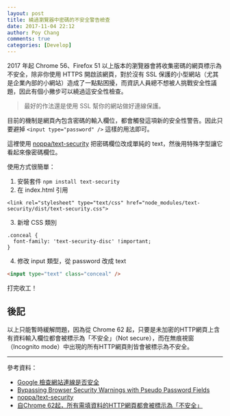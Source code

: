 ```yaml
---
layout: post
title: 繞過瀏覽器中密碼的不安全警告檢查
date: 2017-11-04 22:12
author: Poy Chang
comments: true
categories: [Develop]
---
```

2017 年起 Chrome 56、Firefox 51 以上版本的瀏覽器會將收集密碼的網頁標示為不安全，除非你使用 HTTPS 開啟該網頁，對於沒有 SSL 保護的小型網站（尤其是企業內部的小網站）造成了一點點困擾，而資訊人員總不想被人挑戰安全性議題，因此有個小撇步可以繞過這安全性檢查。

>最好的作法還是使用 SSL 幫你的網站做好連線保護。

目前的機制是網頁內包含密碼的輸入欄位，都會觸發這項新的安全性警告。因此只要避掉 `<input type="password" />` 這樣的用法即可。

這裡使用 [noppa/text-security](https://github.com/noppa/text-security) 把密碼欄位改成單純的 text，然後用特殊字型讓它看起來像密碼欄位。

使用方式很簡單：

1. 安裝套件 `npm install text-security`
2. 在 index.html 引用
```
<link rel="stylesheet" type="text/css" href="node_modules/text-security/dist/text-security.css">
```

3. 新增 CSS 類別
```
.conceal {
  font-family: 'text-security-disc' !important;
}
```

4. 修改 input 類型，從 password 改成 text
```html
<input type="text" class="conceal" />
```

打完收工！

## 後記

以上只能暫時緩解問題，因為從 Chrome 62 起，只要是未加密的HTTP網頁上含有資料輸入欄位都會被標示為「不安全」（Not secure），而在無痕視窗（Incognito mode）中出現的所有HTTP網頁則皆會被標示為不安全。

----------

參考資料：

* [Google 檢查網站連線是否安全](https://support.google.com/chrome/answer/95617?hl=zh-Hant)
* [Bypassing Browser Security Warnings with Pseudo Password Fields](https://www.troyhunt.com/bypassing-browser-security-warnings-with-pseudo-password-fields/)
* [noppa/text-security](https://github.com/noppa/text-security)
* [自Chrome 62起，所有需填資料的HTTP網頁都會被標示為「不安全」](https://www.ithome.com.tw/news/113782)